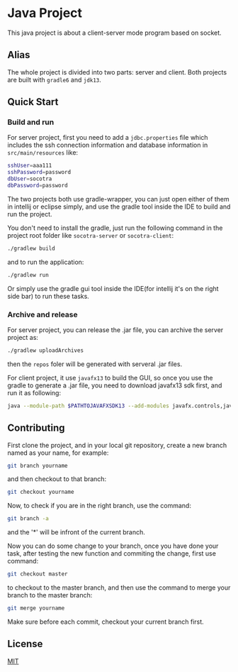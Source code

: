 # Java Project

This java project is about a client-server mode program based on socket.

## Alias

The whole project is divided into two parts: server and client. Both projects are built with `gradle6` and `jdk13`.

## Quick Start

### Build and run

For server project, first you need to add a `jdbc.properties` file which includes the ssh connection information and database information in `src/main/resources` like:

```bash
sshUser=aaa111
sshPassword=password
dbUser=socotra
dbPassword=password
```

The two projects both use gradle-wrapper, you can just open either of them in intellij or eclipse simply, and use the gradle tool inside the IDE to build and run the project.

You don't need to install the gradle, just run the following command in the project root folder like `socotra-server` or `socotra-client`:

```bash
./gradlew build
```

and to run the application:

```bash
./gradlew run
```

Or simply use the gradle gui tool inside the IDE(for intellij it's on the right side bar) to run these tasks.

### Archive and release

For server project, you can release the .jar file, you can archive the server project as:

```bash
./gradlew uploadArchives
```

then the `repos` foler will be generated with serveral .jar files.

For client project, it use `javafx13` to build the GUI, so once you use the gradle to generate a .jar file, you need to download javafx13 sdk first, and run it as following:

```bash
java --module-path $PATHTOJAVAFXSDK13 --add-modules javafx.controls,javafx.fxml,javafx.base -jar $YOURCLIENT.jar
```

## Contributing
First clone the project, and in your local git repository, create a new branch named as your name, for example:

```bash
git branch yourname
```

and then checkout to that branch:

```bash
git checkout yourname
```

Now, to check if you are in the right branch, use the command:

```bash
git branch -a
```

and the '*' will be infront of the current branch.

Now you can do some change to your branch, once you have done your task, after testing the new function and commiting the change, first use command:

```bash
git checkout master
```

to checkout to the master branch, and then use the command to merge your branch to the master branch:

```bash
git merge yourname
```
Make sure before each commit, checkout your current branch first.


## License
[MIT](https://choosealicense.com/licenses/mit/)
